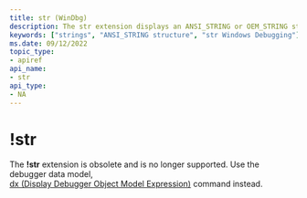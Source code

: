 ```yaml
---
title: str (WinDbg)
description: The str extension displays an ANSI_STRING or OEM_STRING structure.
keywords: ["strings", "ANSI_STRING structure", "str Windows Debugging"]
ms.date: 09/12/2022
topic_type:
- apiref
api_name:
- str
api_type:
- NA
---
```


# !str

The **!str** extension is obsolete and is no longer supported. Use the debugger data model,  
[dx (Display Debugger Object Model Expression)](dx--display-visualizer-variables-.md) command instead.

